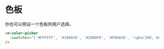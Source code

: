 # 色板

你也可以预设一个色板供用户选择。

```html
<n-color-picker
  :swatches="['#FFFFFF', '#18A058', '#2080F0', '#F0A020', 'rgba(208, 48, 80, 1)']"
/>
```
